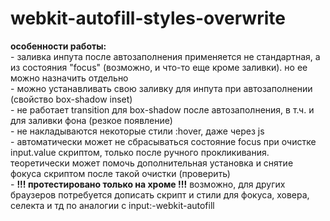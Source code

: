 # webkit-autofill-styles-overwrite

<b>особенности работы:</b><br>
    -   заливка инпута после автозаполнения применяется не стандартная, а из состояния "focus" (возможно, и что-то еще кроме заливки). но ее можно назначить отдельно <br>
    -   можно устанавливать свою заливку для инпута при автозаполнении (свойство box-shadow inset)  <br>
    -   не работает transition для box-shadow после автозаполнения, в т.ч. и для заливки фона (резкое появление) <br>
    -   не накладываются некоторые стили :hover, даже через js <br>
    -   автоматически может не сбрасываться состояние focus при очистке input.value скриптом, только после ручного прокликивания. теоретически может помочь дополнительная установка и снятие фокуса скриптом после такой очистки (проверить) <br>
    -   <b>!!! протестировано только на хроме !!!</b> 
возможно, для других браузеров потребуется дописать скрипт и стили для фокуса, ховера, селекта и тд по аналогии с input:-webkit-autofill
